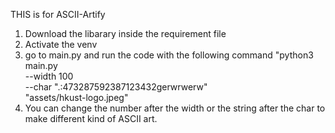 THIS is for ASCII-Artify
1. Download the libarary inside the requirement file
2. Activate the venv
3. go to main.py and run the code with the following command "python3 main.py \
  --width 100 \
  --char ".:473287592387123432gerwrwerw" \
  "assets/hkust-logo.jpeg"
4. You can change the number after the width or the string after the char to make different kind of ASCII art.